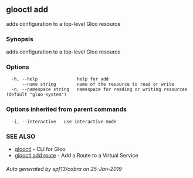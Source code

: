 ## glooctl add

adds configuration to a top-level Gloo resource

### Synopsis

adds configuration to a top-level Gloo resource

### Options

```
  -h, --help               help for add
      --name string        name of the resource to read or write
  -n, --namespace string   namespace for reading or writing resources (default "gloo-system")
```

### Options inherited from parent commands

```
  -i, --interactive   use interactive mode
```

### SEE ALSO

* [glooctl](glooctl.md)	 - CLI for Gloo
* [glooctl add route](glooctl_add_route.md)	 - Add a Route to a Virtual Service

###### Auto generated by spf13/cobra on 25-Jan-2019
